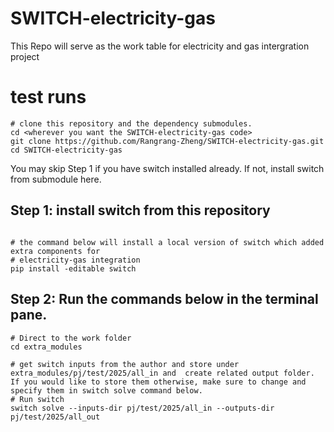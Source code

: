# SWITCH-electricity-gas
This Repo will serve as the work table for electricity and gas intergration project
# test runs
```
# clone this repository and the dependency submodules. 
cd <wherever you want the SWITCH-electricity-gas code>
git clone https://github.com/Rangrang-Zheng/SWITCH-electricity-gas.git
cd SWITCH-electricity-gas
```

You may skip Step 1 if you have switch installed already. If not, install switch from submodule here.
## Step 1: install switch from this repository
```

# the command below will install a local version of switch which added extra components for
# electricity-gas integration
pip install -editable switch

```

## Step 2: Run the commands below in the terminal pane.

```
# Direct to the work folder
cd extra_modules

# get switch inputs from the author and store under extra_modules/pj/test/2025/all_in and  create related output folder. If you would like to store them otherwise, make sure to change and specify them in switch solve command below.
# Run switch
switch solve --inputs-dir pj/test/2025/all_in --outputs-dir pj/test/2025/all_out

```
